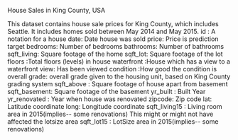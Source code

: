 House Sales in King County, USA

This dataset contains house sale prices for King County, which includes Seattle. It includes homes sold between May 2014 and May 2015.
id : A notation for a house
date: Date house was sold
price: Price is prediction target
bedrooms: Number of bedrooms
bathrooms: Number of bathrooms
sqft_living: Square footage of the home
sqft_lot: Square footage of the lot
floors :Total floors (levels) in house
waterfront :House which has a view to a waterfront
view: Has been viewed
condition :How good the condition is overall
grade: overall grade given to the housing unit, based on King County grading system
sqft_above : Square footage of house apart from basement
sqft_basement: Square footage of the basement
yr_built : Built Year
yr_renovated : Year when house was renovated
zipcode: Zip code
lat: Latitude coordinate
long: Longitude coordinate
sqft_living15 : Living room area in 2015(implies-- some renovations) This might or might not have affected the lotsize area
sqft_lot15 : LotSize area in 2015(implies-- some renovations)

